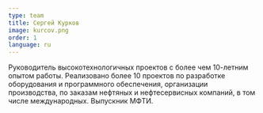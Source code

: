```yaml
---
type: team
title: Сергей Курков
image: kurcov.png
order: 1
language: ru
---
```

Руководитель высокотехнологичных проектов с более чем 10-летним опытом работы. Реализовано более 10 проектов по разработке оборудования и программного обеспечения, организации производства, по заказам нефтяных и нефтесервисных компаний, в том числе международных. Выпускник МФТИ.